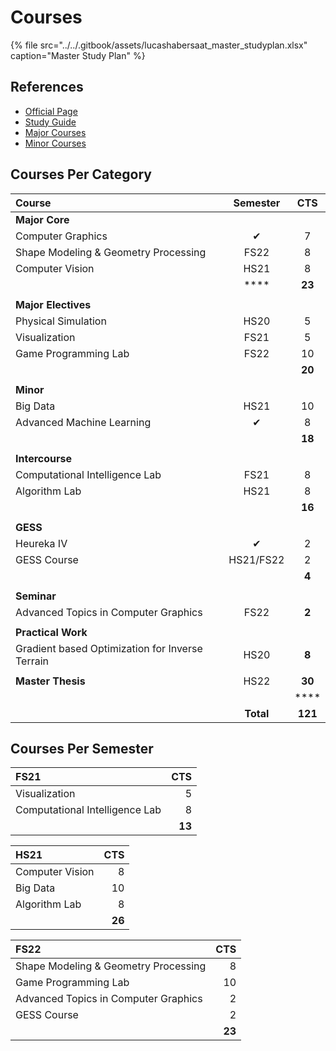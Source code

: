 # Courses

{% file src="../../.gitbook/assets/lucashabersaat\_master\_studyplan.xlsx" caption="Master Study Plan" %}

## References

* [Official Page](https://inf.ethz.ch/de/studium/master/master-cs-2020.html)
* [Study Guide](https://ethz.ch/content/dam/ethz/special-interest/infk/department/Images%20and%20Content/Studies/Master/CS/Study%20Guide_MSc_CS2020.pdf)
* [Major Courses](https://ethz.ch/content/dam/ethz/special-interest/infk/department/Images%20and%20Content/Studies/Master/CS/Long-term%20course%20catalog.pdf)
* [Minor Courses](https://ethz.ch/content/dam/ethz/special-interest/infk/department/Images%20and%20Content/Studies/Master/CS/Minors.pdf)

## Courses Per Category

| Course | Semester | CTS |
| :--- | :---: | :---: |
| **Major Core** |   |   |
| Computer Graphics | ✔ | 7 |
| Shape Modeling & Geometry Processing | FS22 | 8 |
| Computer Vision | HS21 | 8 |
|   |  **** | **23** |
|   |   |   |
| **Major Electives** |   |   |
| Physical Simulation | HS20 | 5 |
| Visualization | FS21 | 5 |
| Game Programming Lab | FS22 | 10 |
|   |   | **20** |
|   |   |   |
| **Minor** |   |   |
| Big Data | HS21 | 10 |
| Advanced Machine Learning | ✔ | 8 |
|   |   | **18** |
|   |   |   |
| **Intercourse** |   |   |
| Computational Intelligence Lab | FS21 | 8 |
| Algorithm Lab | HS21 | 8 |
|   |   | **16** |
|   |   |   |
| **GESS** |   |   |
| Heureka IV | ✔ | 2 |
| GESS Course | HS21/FS22 | 2 |
|   |   | **4** |
|   |   |   |
| **Seminar** |   |   |
| Advanced Topics in Computer Graphics | FS22 | **2** |
|   |   |   |
| **Practical Work** |   |   |
| Gradient based Optimization for Inverse Terrain | HS20 | **8** |
|   |   |   |
| **Master Thesis** | HS22 | **30** |
|   |   |  **** |
|   | **Total** | **121** |

## Courses Per Semester

| FS21 | CTS |
| :--- | ---: |
| Visualization | 5 |
| Computational Intelligence Lab | 8 |
|   | **13** |

| HS21 | CTS |
| :--- | ---: |
| Computer Vision | 8 |
| Big Data | 10 |
| Algorithm Lab | 8 |
|   | **26** |

| FS22 | CTS |
| :--- | ---: |
| Shape Modeling & Geometry Processing | 8 |
| Game Programming Lab | 10 |
| Advanced Topics in Computer Graphics | 2 |
| GESS Course | 2 |
|   | **23** |


